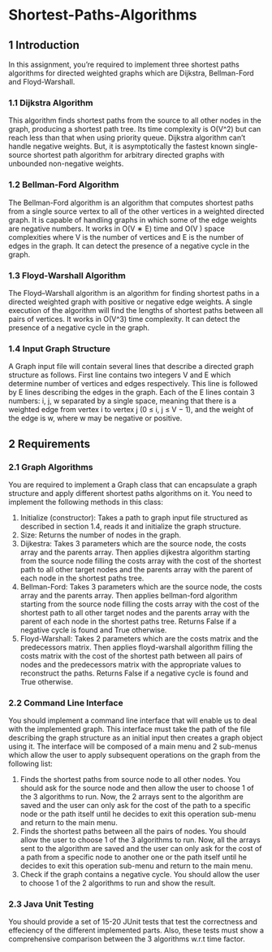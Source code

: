 # Shortest-Paths-Algorithms

## 1 Introduction
In this assignment, you’re required to implement three shortest paths algorithms for directed weighted graphs which are Dijkstra, Bellman-Ford and Floyd-Warshall.
### 1.1 Dijkstra Algorithm
This algorithm finds shortest paths from the source to all other nodes in the graph, producing a shortest path tree. Its time complexity is O(V^2) but can reach less than that when using priority queue. Dijkstra algorithm can’t handle negative weights. But, it is asymptotically the fastest known single-source shortest path algorithm for arbitrary directed graphs with unbounded non-negative weights.
### 1.2 Bellman-Ford Algorithm
The Bellman-Ford algorithm is an algorithm that computes shortest paths from a single source vertex to all of the other vertices in a weighted directed graph. It is capable of handling graphs in which some of the edge weights are negative numbers. It works in O(V ∗ E) time and O(V ) space complexities where V is the number of vertices and E is the number of edges in the graph. It can detect the presence of a negative cycle in the graph.
### 1.3 Floyd-Warshall Algorithm
The Floyd–Warshall algorithm is an algorithm for finding shortest paths in a directed weighted graph with positive or negative edge weights. A single execution of the algorithm will find the lengths of shortest paths between all pairs of vertices. It works in O(V^3) time complexity. It can detect the presence of a negative cycle in the graph.
### 1.4 Input Graph Structure
A Graph input file will contain several lines that describe a directed graph structure as follows.
First line contains two integers V and E which determine number of vertices and edges respectively. This line is followed by E lines describing the edges in the graph. Each of the E lines contain 3 numbers: i, j, w separated by a single space, meaning that there is a weighted edge from vertex i to vertex j (0 ≤ i, j ≤ V − 1), and the weight of the edge is w, where w may be negative or positive.

## 2 Requirements
### 2.1 Graph Algorithms
You are required to implement a Graph class that can encapsulate a graph structure and apply different shortest paths algorithms on it. You need to implement the following methods in this class:
1. Initialize (constructor): Takes a path to graph input file structured as described in section 1.4, reads it and initialize the graph structure.
2. Size: Returns the number of nodes in the graph.
3. Dijkestra: Takes 3 parameters which are the source node, the costs array and the parents array. Then applies dijkestra algorithm starting from the source node filling the costs array with the cost of the shortest path to all other target nodes and the parents array with the parent of each node in the shortest paths tree.
4. Bellman-Ford: Takes 3 parameters which are the source node, the costs array and the parents array. Then applies bellman-ford algorithm starting from the source node filling the costs array with the cost of the shortest path to all other target nodes and the parents array with the parent of each node in the shortest paths tree. Returns False if a negative cycle is found and True otherwise.
5. Floyd-Warshall: Takes 2 parameters which are the costs matrix and the predecessors matrix. Then applies floyd-warshall algorithm filling the costs matrix with the cost of the shortest path between all pairs of nodes and the predecessors matrix with the appropriate values to reconstruct the paths. Returns False if a negative cycle is found and True otherwise.
### 2.2 Command Line Interface
You should implement a command line interface that will enable us to deal with the implemented graph. This interface must take the path of the file describing the graph structure as an initial input then creates a graph object using it. The interface will be composed of a main menu and 2 sub-menus which allow the user to apply subsequent operations on the graph from the following list:
1. Finds the shortest paths from source node to all other nodes. You should ask for the source node and then allow the user to choose 1 of the 3 algorithms to run. Now, the 2 arrays sent to the algorithm are saved and the user can only ask for the cost of the path to a specific node or the path itself until he decides to exit this operation sub-menu and return to the main menu.
2. Finds the shortest paths between all the pairs of nodes. You should allow the user to choose 1 of the 3 algorithms to run. Now, all the arrays sent to the algorithm are saved and the user can only ask for the cost of a path from a specific node to another one or the path itself until he decides to exit this operation sub-menu and return to the main menu.
3. Check if the graph contains a negative cycle. You should allow the user to choose 1 of the 2 algorithms to run and show the result.

### 2.3 Java Unit Testing
You should provide a set of 15-20 JUnit tests that test the correctness and effeciency of the different implemented parts. Also, these tests must show a comprehensive comparison between the 3 algorithms w.r.t time factor.
